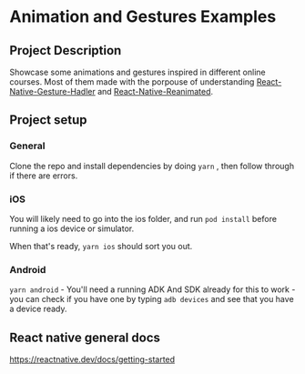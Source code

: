 # Animation and Gestures Examples

## Project Description
Showcase some animations and gestures inspired in different online courses. Most of them made with the porpouse of understanding [React-Native-Gesture-Hadler](https://github.com/software-mansion/react-native-gesture-handler) and [React-Native-Reanimated](https://github.com/software-mansion/react-native-reanimated).


## Project setup
### General
Clone the repo and install dependencies by doing ```yarn``` , then follow through if there are errors.

### iOS 
You will likely need to go into the ios folder, and run ```pod install``` before 
running a ios device or simulator.

When that's ready, ```yarn ios``` should sort you out.

### Android

```yarn android``` - You'll need a running ADK And SDK already for this to work - you can check if you have one by typing ```adb devices``` and see that you have a device ready.

## React native general docs
https://reactnative.dev/docs/getting-started


